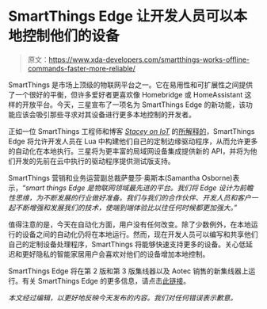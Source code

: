 # SmartThings Edge 让开发人员可以本地控制他们的设备

> 原文：<https://www.xda-developers.com/smartthings-works-offline-commands-faster-more-reliable/>

SmartThings 是市场上顶级的物联网平台之一。它在易用性和可扩展性之间提供了一个很好的平衡，但许多爱好者更喜欢像 Homebridge 或 HomeAssistant 这样的开放平台。今天，三星宣布了一项名为 SmartThings Edge 的新功能，该功能应该会吸引那些寻求对其设备进行更多本地控制的开发者。

正如一位 SmartThings 工程师和博客 *[Stacey on IoT](https://staceyoniot.com/smartthings-embraces-the-edge-and-diyers/)* 的[所解释的](https://www.reddit.com/r/SmartThings/comments/p7k6vd/smartthings_edge_makes_local_automations_work/h9kpp8x/)，SmartThings Edge 将允许开发人员在 Lua 中构建他们自己的定制边缘驱动程序，从而允许更多的自动化在本地执行。三星将为更丰富的局域网设备集成提供新的 API，并将为他们开发的先前在云中执行的驱动程序提供测试版支持。

SmartThings 营销和业务运营副总裁萨曼莎·奥斯本(Samantha Osborne)表示，*“smart things Edge 是物联网领域最先进的平台。我们将 Edge 设计为前瞻性思维，为不断发展的行业做好准备。我们与我们的合作伙伴、开发人员和客户一起不断增强和发展我们的技术，使端到端体验比以往任何时候都更加强大。”*

值得注意的是，今天在自动化方面，用户没有任何改变。除了少数例外，在本地运行的设备之间的自动化仍将在本地运行。然而，现在开发人员可以编写和共享他们自己的定制设备处理程序，SmartThings 将能够快速支持更多的设备。关心低延迟和更好隐私的智能家居用户会喜欢对他们的设备增加本地控制。

SmartThings Edge 将在第 2 版和第 3 版集线器以及 Aotec 销售的新集线器上运行。有关 SmartThings Edge 的更多信息，请点击[此链接](http://www.smartthings.com/)。

*本文经过编辑，以更好地反映今天发布的内容。我们对任何错误表示歉意。*